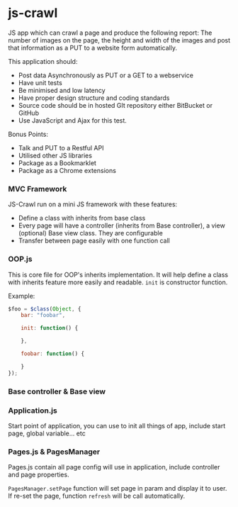 js-crawl
========

JS app which can crawl a page and produce the following report: The number of images on the page, the height and width of the images and post that information as a PUT to a website form automatically.

This application should:
* Post data Asynchronously as PUT or a GET to a webservice
* Have unit tests
* Be minimised and low latency
* Have proper design structure and coding standards
* Source code should be in hosted GIt repository either BitBucket or GitHub
* Use JavaScript and Ajax for this test.

Bonus Points:
* Talk and PUT to a Restful API
* Utilised other JS libraries
* Package as a Bookmarklet 
* Package as a Chrome extensions

### MVC Framework

JS-Crawl run on a mini JS framework with these features:
+ Define a class with inherits from base class
+ Every page will have a controller (inherits from Base controller), a view (optional) Base view
class. They are configurable
+ Transfer between page easily with one function call

### OOP.js

This is core file for OOP's inherits implementation. It will help define a class with inherits
feature more easily and readable. `init` is constructor function.

Example:

```javascript
$foo = $class(Object, {
    bar: "foobar",

    init: function() {

    },

    foobar: function() {

    }
});
```

### Base controller & Base view

### Application.js

Start point of application, you can use to init all things of app, include start page,
global variable... etc

### Pages.js & PagesManager

Pages.js contain all page config will use in application, include controller and page properties.

`PagesManager.setPage` function will set page in param and display it to user. If re-set the page,
function `refresh` will be call automatically.
